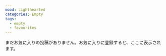 ```yaml
---
mood: Lighthearted
categories: Empty
tags:
  - empty
  - favourites
---
```

まだお気に入りの投稿がありません。お気に入りに登録すると、ここに表示されます。